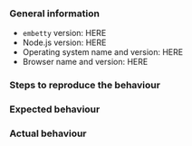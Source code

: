 <!--
PLEASE WRITE YOUR MESSAGE IN ENGLISH. BE NICE.

THANK YOU FOR CONTRIBUTING TO THIS PROJECT.
-->
### General information

- `embetty` version: HERE
- Node.js version: HERE
- Operating system name and version: HERE
- Browser name and version: HERE

### Steps to reproduce the behaviour

<!--
EXPLAIN WHAT YOU DID

INCLUDE CODE EXAMPLES AND SCREENSHOTS IF APPLICABLE
-->

### Expected behaviour

<!--
EXPLAIN WHAT SHOULD HAVE HAPPENED
-->

### Actual behaviour

<!--
EXPLAIN WHAT ACTUALLY HAPPENED
-->
